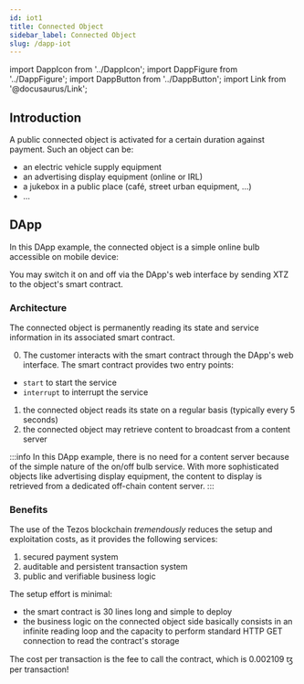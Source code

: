 ```yaml
---
id: iot1
title: Connected Object
sidebar_label: Connected Object
slug: /dapp-iot
---
```


import DappIcon from '../DappIcon';
import DappFigure from '../DappFigure';
import DappButton from '../DappButton';
import Link from '@docusaurus/Link';

<DappFigure img='iot-screen.png' width='100%'/>

<DappButton url="https://edukera.github.io/completium-dapp-iot/" txt="open dapp"/>

## Introduction

 A public connected object is activated for a certain duration against payment. Such an object can be:
 * an electric vehicle supply equipment
 * an advertising display equipment (online or IRL)
 * a jukebox in a public place (café, street urban equipment, ...)
 * ...

## DApp

In this DApp example, the connected object is a simple online bulb accessible on mobile device:
<DappFigure img='bulb.jpg' width='30%'/>

You may switch it on and off via the DApp's web interface by sending XTZ to the object's <Link to="/docs/dapp-tools/tezos#smart-contract">smart contract</Link>.

### Architecture

The connected object is permanently reading its state and service information in its associated smart contract.

<DappFigure img='iot-archi.svg' width='80%'/>

0. The customer interacts with the smart contract through the DApp's <Link to="/docs/dapp-iot/presentation">web interface</Link>. The smart contract provides two entry points:
  * `start` to start the service
  * `interrupt` to interrupt the service

1. the connected object reads its state on a regular basis (typically every 5 seconds)
2. the connected object may retrieve content to broadcast from a content server

:::info
In this DApp example, there is no need for a content server because of the simple nature of the on/off bulb service. With more sophisticated objects like advertising display equipment, the content to display is retrieved from a dedicated off-chain content server.
:::

### Benefits

The use of the Tezos blockchain *tremendously* reduces the setup and exploitation costs, as it provides the following services:
1. secured payment system
2. auditable and persistent transaction system
3. public and verifiable business logic

The setup effort is minimal:
* the smart contract is 30 lines long and simple to deploy
* the business logic on the connected object side basically consists in an infinite reading loop and the capacity to perform standard HTTP GET connection to read the contract's storage

The cost per transaction is the fee to call the contract, which is 0.002109 ꜩ per transaction!

